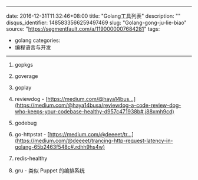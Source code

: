 
---
date: 2016-12-31T11:32:46+08:00
title: "Golang工具列表"
description: ""
disqus_identifier: 1485833566259497469
slug: "Golang-gong-ju-lie-biao"
source: "https://segmentfault.com/a/1190000007684281"
tags: 
- golang 
categories:
- 编程语言与开发
---

1.  gopkgs

2.  goverage

3.  goplay

4.  reviewdog -
    [https://medium.com/@haya14bus...](https://medium.com/@haya14busa/reviewdog-a-code-review-dog-who-keeps-your-codebase-healthy-d957c471938b#.j88xmh9cd)

5.  godebug

6.  go-httpstat -
    [https://medium.com/@deeeet/tr...](https://medium.com/@deeeet/trancing-http-request-latency-in-golang-65b2463f548c#.rdhh9hs4w)

7.  redis-healthy

8.  gru - 类似 Puppet 的编排系统



